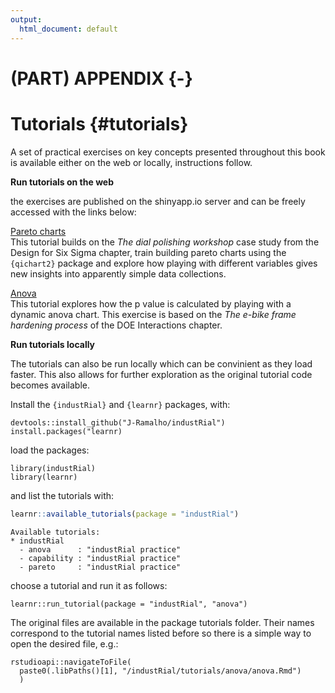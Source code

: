 ```yaml
---
output:
  html_document: default
---
```




# (PART) APPENDIX {-}

# Tutorials {#tutorials}

A set of practical exercises on key concepts presented throughout this book is available either on the web or locally, instructions follow.

**Run tutorials on the web**

the exercises are published on the shinyapp.io server and can be freely accessed with the links below:

[Pareto charts](https://thoth.shinyapps.io/pareto/)  
This tutorial builds on the *The dial polishing workshop* case study from the Design for Six Sigma chapter, train building pareto charts using the `{qichart2}` package and explore how playing with different variables gives new insights into apparently simple data collections.

[Anova](https://thoth.shinyapps.io/anova/)  
This tutorial explores how the p value is calculated by playing with a dynamic anova chart. This exercise is based on the *The e-bike frame hardening process* of the DOE Interactions chapter.

**Run tutorials locally**

The tutorials can also be run locally which can be convinient as they load faster. This also allows for further exploration as the original tutorial code becomes available.

Install the `{industRial}` and `{learnr}` packages, with:

```{}
devtools::install_github("J-Ramalho/industRial")
install.packages("learnr)
```

load the packages:

```{}
library(industRial)
library(learnr)
```

and list the tutorials with:


```r
learnr::available_tutorials(package = "industRial")
```

```
Available tutorials:
* industRial
  - anova      : "industRial practice"
  - capability : "industRial practice"
  - pareto     : "industRial practice" 
```

choose a tutorial and run it as follows:

```{}
learnr::run_tutorial(package = "industRial", "anova")
```

The original files are available in the package tutorials folder. Their names correspond to the tutorial names listed before so there is a simple way to open the desired file, e.g.: 

```{}
rstudioapi::navigateToFile(
  paste0(.libPaths()[1], "/industRial/tutorials/anova/anova.Rmd")
  )
```





